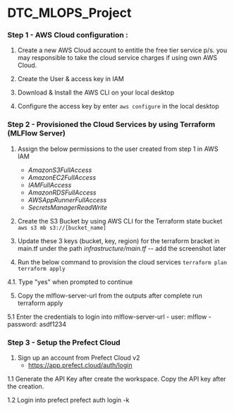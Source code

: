 # DTC_MLOPS_Project

### Step 1 - AWS Cloud configuration :

1. Create a new AWS Cloud account to entitle the free tier service
p/s. you may responsible to take the cloud service charges if using own AWS Cloud.

2. Create the User & access key in IAM

3. Download & Install the AWS CLI on your local desktop

4. Configure the access key by enter `aws configure` in the local desktop

### Step 2 - Provisioned the Cloud Services by using Terraform (MLFlow Server)

1. Assign the below permissions to the user created from step 1 in AWS IAM
    - *AmazonS3FullAccess*
    - *AmazonEC2FullAccess*
    - *IAMFullAccess*
    - *AmazonRDSFullAccess*
    - *AWSAppRunnerFullAccess*
    - *SecretsManagerReadWrite*

2. Create the S3 Bucket by using AWS CLI for the Terraform state bucket
`aws s3 mb s3://[bucket_name]`

3. Update these 3 keys (bucket, key, region) for the terraform bracket in main.tf under the path *infrastructure/main.tf*
-- add the screenshot later

4. Run the below command to provision the cloud services
    `terraform plan`
    `terraform apply`

4.1. Type "yes" when prompted to continue

5. Copy the mlflow-server-url from the outputs after complete run terraform apply

5.1 Enter the credentials to login into mlflow-server-url
    - user: mlflow
    - password: asdf1234

### Step 3 - Setup the Prefect Cloud
1. Sign up an account from Prefect Cloud v2
    - https://app.prefect.cloud/auth/login

1.1 Generate the API Key after create the workspace. Copy the API key after the creation.

1.2 Login into prefect
    prefect auth login -k <YOUR-API-KEY>